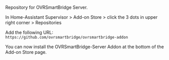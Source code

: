 Repository for OVRSmartBridge Server.

In Home-Assistant Supervisor > Add-on Store > click the 3 dots in upper right corner > Repositories

Add the following URL: `https://github.com/ovrsmartbridge/ovrsmartbridge-addon`

You can now install the OVRSmartBridge-Server Addon at the bottom of the Add-on Store page.

